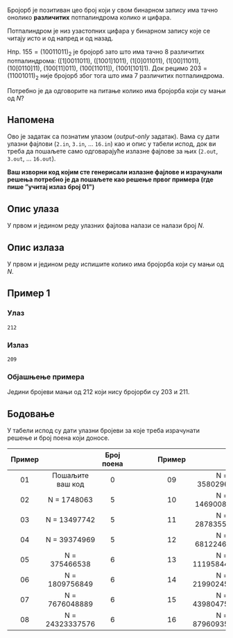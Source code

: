 ﻿
Бројорб је позитиван цео број који у свом бинарном запису има тачно онолико **различитих** потпалиндрома колико и цифара.

Потпалиндром је низ узастопних цифара у бинарном запису које се читају исто и од напред и од назад.

Нпр. $155 = (10011011)$<sub>2</sub> је бројорб зато што има тачно 8 различитих потпалиндрома: ([1]0011011), ([1001]1011), (1[0]011011), (1[00]11011), (10[0110]11), (100[11]011), (100[11011]), (1001[101]1). Док рецимо $203 = (11001011)$<sub>2</sub> није бројорб због тога што има 7 различитих потпалиндрома.

Потребно је да одговорите на питање колико има бројорба који су мањи од $N$?

## Напомена

Ово је задатак са познатим улазом (*output-only* задатак). Вама су дати улазни фајлови (`2.in`, `3.in`, ... `16.in`) као и опис у табели испод, док ви треба да пошаљете само одговарајуће излазне фајлове за њих (`2.out`, `3.out`, ... `16.out`).

**Ваш изворни код којим сте генерисали излазне фајлове и израчунали решења потребно је да пошаљете као решење првог примера (где пише ”учитај излаз број 01")**

## Опис улаза

У првом и једином реду улазних фајлова налази се налази број $N$.

## Опис излаза

У првом и једином реду испишите колико има бројорба који су мањи од $N$.

## Пример 1

### Улаз

~~~
212
~~~

### Излаз

~~~
209
~~~

### Објашњење примера

Једини бројеви мањи од 212 који нису бројорби су 203 и 211.

## Бодовање

У табели испод су дати улазни бројеви за које треба израчунати решење и број поена који доносе.


|         Пример        |       | Број поена | | | | |      Пример        |  | Број поена |
|:-----------------:| :-------------------------: |:-------------:|:-:|:-:|:-:|:-:|:-----------------------:|:--------------:|:-------------------------:|
|          01  | Пошаљите ваш код | 0 | | | | | 09  | N = 35802962412 | 6 |
|          02  | N = 1748063  | 5 | | | | | 10  | N = 146900865525 | 7 |
|          03  | N = 13497742 | 5 | | | | | 11  | N = 287835581101 | 7 |
|         04  | N = 39374969 | 5 | | | | | 12 | N = 681224605882 | 7 |
|          05  | N = 375466538 | 6 | | | | | 13 | N = 1119584485997 | 8 |
|         06  | N = 1809756849 | 6 | | | | | 14  | N = 2199024540265 | 8 |
|         07  | N = 7676048889 | 6 | | | | | 15  | N = 4398047597508 | 9 |
|         08  | N = 24323337576 | 6 | | | | | 16 | N = 8796093532561 | 9 |
